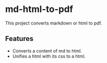 # md-html-to-pdf
  This project converts markdown or html to pdf.

## Features

- Converts a content of md to html.
- Unifies a html with its css to a html.